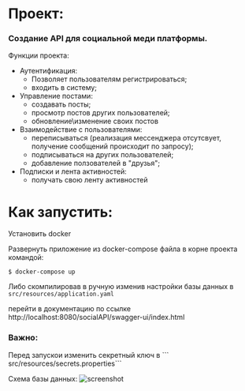 <h1>Проект:</h1>
<h3>Создание API для социальной меди платформы.</h3>

Функции проекта:
- Аутентификация:
    * Позволяет пользователям регистрироваться;
    * входить в систему;
- Управление постами:
    * создавать посты;
    * просмотр постов других пользователей;
    * обновление\изменение своих постов
- Взаимодействие с пользователями:
    * переписываться (реализация мессенджера отсутсвует, получение сообщений происходит по запросу);
    * подписываться на других пользователей;
    * добавление ползователей в "друзья";
- Подписки и лента активностей:
    * получать свою ленту активностей

<h1>Как запустить:</h1>
Установить docker

Развернуть приложение из docker-compose файла в корне проекта командой:

```
$ docker-compose up
```
Либо скомпилировав в ручную изменив настройки базы данных в ```src/resources/application.yaml```

перейти в документацию по ссылке http://localhost:8080/socialAPI/swagger-ui/index.html

<h3>Важно:</h3>
Перед запускои изменить секретный ключ в 
``` src/resources/secrets.properties```

Схема базы данных:
![screenshot](/description/DB_Scheme.jpg)
